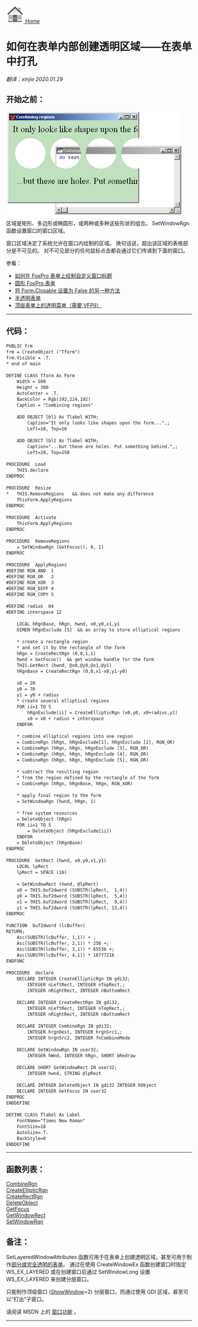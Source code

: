 [<img src="../images/home.png"> Home ](https://github.com/VFPX/Win32API)  

# 如何在表单内部创建透明区域——在表单中打孔

_翻译：xinjie  2020.01.29_

## 开始之前：
![](../images/holes.png)  
区域是矩形、多边形或椭圆形，或两种或多种这些形状的组合。 SetWindowRgn 函数设置窗口的窗口区域。

窗口区域决定了系统允许在窗口内绘制的区域。 换句话说，超出该区域的表格部分是不可见的。 对不可见部分的任何鼠标点击都会通过它们传递到下面的窗口。 

参看：

* [如何在 FoxPro 表单上绘制自定义窗口标题](sample_499.md)  
* [圆形 FoxPro 表单](sample_143.md)  
* [将 Form.Closable 设置为 False 的另一种方法](sample_127.md)  
* [半透明表单](sample_453.md)  
* [顶层表单上的透明菜单（需要 VFP9）](sample_496.md)  

  
***  


## 代码：
```foxpro  
PUBLIC frm
frm = CreateObject ("Tform")
frm.Visible = .T.
* end of main

DEFINE CLASS Tform As Form
	Width = 500
	Height = 300
	AutoCenter = .T.
	BackColor = Rgb(192,224,192)
	Caption = "Combining regions"
	
	ADD OBJECT lbl1 As Tlabel WITH;
		Caption="It only looks like shapes upon the form...",;
		Left=10, Top=10
	
	ADD OBJECT lbl2 As Tlabel WITH;
		Caption="...but these are holes. Put something behind.",;
		Left=20, Top=150

PROCEDURE  Load
	THIS.declare
ENDPROC

PROCEDURE  Resize
*	THIS.RemoveRegions   && does not make any difference
	ThisForm.ApplyRegions
ENDPROC

PROCEDURE  Activate
	ThisForm.ApplyRegions
ENDPROC

PROCEDURE  RemoveRegions
	= SetWindowRgn (GetFocus(), 0, 1)
ENDPROC

PROCEDURE  ApplyRegions
#DEFINE RGN_AND  1
#DEFINE RGN_OR   2
#DEFINE RGN_XOR  3
#DEFINE RGN_DIFF 4
#DEFINE RGN_COPY 5

#DEFINE radius  84
#DEFINE interspace 12

	LOCAL hRgnBase, hRgn, hwnd, x0,y0,x1,y1
	DIMEN hRgnExclude [5]  && an array to store elliptical regions

	* create a rectangle region
	* and set it by the rectangle of the form
	hRgn = CreateRectRgn (0,0,1,1)
	hwnd = GetFocus()  && get window handle for the form
	THIS.GetRect (hwnd, @x0,@y0,@x1,@y1)
	hRgnBase = CreateRectRgn (0,0,x1-x0,y1-y0)

	x0 = 20
	y0 = 70
	y1 = y0 + radius
	* create several elliptical regions
	FOR ii=1 TO 5
		hRgnExclude[ii] = CreateEllipticRgn (x0,y0, x0+radius,y1)
 		x0 = x0 + radius + interspace
	ENDFOR

	* combine elliptical regions into one region
	= CombineRgn (hRgn, hRgnExclude[1], hRgnExclude [2], RGN_OR)
	= CombineRgn (hRgn, hRgn, hRgnExclude [3], RGN_OR)
	= CombineRgn (hRgn, hRgn, hRgnExclude [4], RGN_OR)
	= CombineRgn (hRgn, hRgn, hRgnExclude [5], RGN_OR)

	* subtract the resulting region
	* from the region defined by the rectangle of the form
	= CombineRgn (hRgn, hRgnBase, hRgn, RGN_XOR)

	* apply final region to the form
	= SetWindowRgn (hwnd, hRgn, 1)
	
	* free system resources
	= DeleteObject (hRgn)
	FOR ii=1 TO 5
		= DeleteObject (hRgnExclude[ii])
	ENDFOR
	= DeleteObject (hRgnBase)
ENDPROC

PROCEDURE  GetRect (hwnd, x0,y0,x1,y1)
	LOCAL lpRect
	lpRect = SPACE (16)

	= GetWindowRect (hwnd, @lpRect)
	x0 = THIS.buf2dword (SUBSTR(lpRect,  1,4))
	y0 = THIS.buf2dword (SUBSTR(lpRect,  5,4))
	x1 = THIS.buf2dword (SUBSTR(lpRect,  9,4))
	y1 = THIS.buf2dword (SUBSTR(lpRect, 13,4))
ENDPROC

FUNCTION  buf2dword (lcBuffer)
RETURN;
	Asc(SUBSTR(lcBuffer, 1,1)) + ;
	Asc(SUBSTR(lcBuffer, 2,1)) * 256 +;
	Asc(SUBSTR(lcBuffer, 3,1)) * 65536 +;
	Asc(SUBSTR(lcBuffer, 4,1)) * 16777216
ENDFUNC

PROCEDURE  declare
	DECLARE INTEGER CreateEllipticRgn IN gdi32;
		INTEGER nLeftRect, INTEGER nTopRect,;
		INTEGER nRightRect, INTEGER nBottomRect

	DECLARE INTEGER CreateRectRgn IN gdi32;
		INTEGER nLeftRect, INTEGER nTopRect,;
		INTEGER nRightRect, INTEGER nBottomRect

	DECLARE INTEGER CombineRgn IN gdi32;
		INTEGER hrgnDest, INTEGER hrgnSrc1,;
		INTEGER hrgnSrc2, INTEGER fnCombineMode

	DECLARE SetWindowRgn IN user32;
		INTEGER hWnd, INTEGER hRgn, SHORT bRedraw

	DECLARE SHORT GetWindowRect IN user32;
		INTEGER hwnd, STRING @lpRect

	DECLARE INTEGER DeleteObject IN gdi32 INTEGER hObject
	DECLARE INTEGER GetFocus IN user32
ENDPROC
ENDDEFINE

DEFINE CLASS Tlabel As Label
	FontName="Times New Roman"
	FontSize=18
	AutoSize=.T.
	BackStyle=0
ENDDEFINE  
```  
***  


## 函数列表：
[CombineRgn](../libraries/gdi32/CombineRgn.md)  
[CreateEllipticRgn](../libraries/gdi32/CreateEllipticRgn.md)  
[CreateRectRgn](../libraries/gdi32/CreateRectRgn.md)  
[DeleteObject](../libraries/gdi32/DeleteObject.md)  
[GetFocus](../libraries/user32/GetFocus.md)  
[GetWindowRect](../libraries/user32/GetWindowRect.md)  
[SetWindowRgn](../libraries/user32/SetWindowRgn.md)  

## 备注：

  
SetLayeredWindowAttributes 函数可用于在表单上创建透明区域，甚至可用于制作[部分或完全透明的表单](sample_453.md)。 通过在使用 CreateWindowEx 函数创建窗口时指定 WS_EX_LAYERED 或在创建窗口后通过 SetWindowLong 设置 WS_EX_LAYERED 来创建分层窗口。 
  
只能制作顶级窗口 (<a href="http://msdn.microsoft.com/en-us/library/h0ea0kz8(v=vs.80).aspx">ShowWindow</a>=2) 分层窗口，而通过使用 GDI 区域，甚至可以“打出”子窗口。  
  
请阅读 MSDN 上的 [窗口功能](https://docs.microsoft.com/zh-cn/windows/win32/winmsg/window-features?redirectedfrom=MSDN) 。  
  
***  

